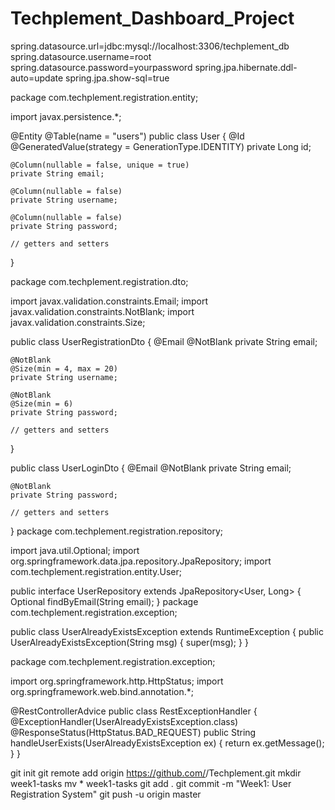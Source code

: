 # Techplement_Dashboard_Project

spring.datasource.url=jdbc:mysql://localhost:3306/techplement_db
spring.datasource.username=root
spring.datasource.password=yourpassword
spring.jpa.hibernate.ddl-auto=update
spring.jpa.show-sql=true

package com.techplement.registration.entity;

import javax.persistence.*;

@Entity
@Table(name = "users")
public class User {
    @Id
    @GeneratedValue(strategy = GenerationType.IDENTITY)
    private Long id;

    @Column(nullable = false, unique = true)
    private String email;

    @Column(nullable = false)
    private String username;

    @Column(nullable = false)
    private String password;

    // getters and setters
}

package com.techplement.registration.dto;

import javax.validation.constraints.Email;
import javax.validation.constraints.NotBlank;
import javax.validation.constraints.Size;

public class UserRegistrationDto {
    @Email
    @NotBlank
    private String email;

    @NotBlank
    @Size(min = 4, max = 20)
    private String username;

    @NotBlank
    @Size(min = 6)
    private String password;

    // getters and setters
}

public class UserLoginDto {
    @Email
    @NotBlank
    private String email;

    @NotBlank
    private String password;

    // getters and setters
}
package com.techplement.registration.repository;

import java.util.Optional;
import org.springframework.data.jpa.repository.JpaRepository;
import com.techplement.registration.entity.User;

public interface UserRepository extends JpaRepository<User, Long> {
    Optional<User> findByEmail(String email);
}
package com.techplement.registration.exception;

public class UserAlreadyExistsException extends RuntimeException {
    public UserAlreadyExistsException(String msg) {
        super(msg);
    }
}

package com.techplement.registration.exception;

import org.springframework.http.HttpStatus;
import org.springframework.web.bind.annotation.*;

@RestControllerAdvice
public class RestExceptionHandler {
    @ExceptionHandler(UserAlreadyExistsException.class)
    @ResponseStatus(HttpStatus.BAD_REQUEST)
    public String handleUserExists(UserAlreadyExistsException ex) {
        return ex.getMessage();
    }
}

git init
git remote add origin https://github.com/<your-username>/Techplement.git
mkdir week1-tasks
mv * week1-tasks
git add .
git commit -m "Week1: User Registration System"
git push -u origin master



